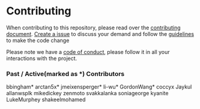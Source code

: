 # Contributing

When contributing to this repository, please read over the [contributing document](http://splunk.github.io/eventgen/CONTRIBUTE.html). [Create a issue](http://splunk.github.io/eventgen/FILE_ISSUES.html) to discuss your demand and follow the [guidelines](http://splunk.github.io/eventgen/CONTRIBUTE_CODE.html) to make the code change

Please note we have a [code of conduct](http://splunk.github.io/eventgen/CONTRIBUTE.html#code-of-conduct), please follow it in all your interactions with the project.


### Past / Active(marked as *) Contributors
bbingham*
arctan5x*
jmeixensperger*
li-wu*
GordonWang*
coccyx
Jaykul
allanwsplk
mikedickey
zenmoto
svakkalanka
soniageorge
kyanite
LukeMurphey
shakeelmohamed

